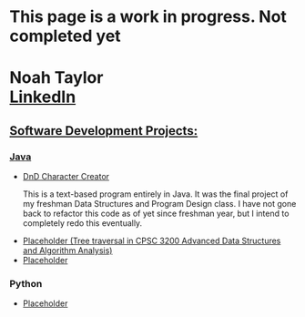 <h1> This page is a work in progress. Not completed yet</h1>

<h1>Noah Taylor <br/><a href= "https://www.linkedin.com/in/noah-taylor-58b50020b/">LinkedIn</h1>

<h2> Software Development Projects:</h2>
  
  <h3>Java</h3>
    <ul>
      <li>
        <a href = "https://github.com/noahtay15/DnDCharacterCreator" target = _blank>DnD Character Creator</a>
        <p> This is a text-based program entirely in Java. It was the final project of my freshman Data Structures and Program Design class. I have not gone back to refactor this code as of yet since freshman year, but I intend to completely redo this eventually.</p>
      </li>
      <li>
        <a href = "">Placeholder (Tree traversal in CPSC 3200 Advanced Data Structures and Algorithm Analysis)</a>
      </li>
      <li>
        <a href = "">Placeholder</a>
      </li>
    </ul>
  <h3>Python</h3>
    <ul>
      <li>
        <a href = "">Placeholder</a>
      </li>
    <ul>
  

<!--
